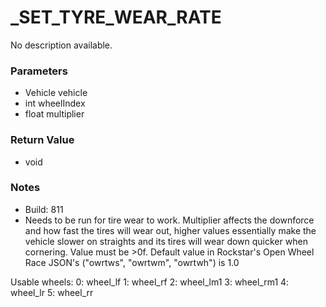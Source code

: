 # _SET_TYRE_WEAR_RATE

No description available.

### Parameters
* Vehicle vehicle
* int wheelIndex
* float multiplier

### Return Value
* void

### Notes
* Build: 811
* Needs to be run for tire wear to work. Multiplier affects the downforce and how fast the tires will wear out, higher values essentially make the vehicle slower on straights and its tires will wear down quicker when cornering. Value must be >0f.
Default value in Rockstar's Open Wheel Race JSON's ("owrtws", "owrtwm", "owrtwh") is 1.0

Usable wheels:
0: wheel_lf
1: wheel_rf
2: wheel_lm1
3: wheel_rm1
4: wheel_lr
5: wheel_rr

